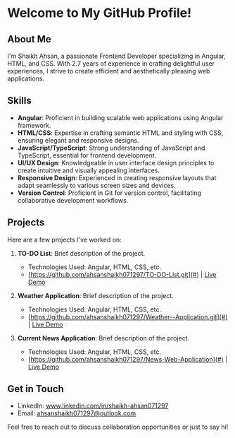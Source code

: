 # Welcome to My GitHub Profile!

## About Me
I'm Shaikh Ahsan, a passionate Frontend Developer specializing in Angular, HTML, and CSS. With 2.7 years of experience in crafting delightful user experiences, I strive to create efficient and aesthetically pleasing web applications.

## Skills
- **Angular**: Proficient in building scalable web applications using Angular framework.
- **HTML/CSS**: Expertise in crafting semantic HTML and styling with CSS, ensuring elegant and responsive designs.
- **JavaScript/TypeScript**: Strong understanding of JavaScript and TypeScript, essential for frontend development.
- **UI/UX Design**: Knowledgeable in user interface design principles to create intuitive and visually appealing interfaces.
- **Responsive Design**: Experienced in creating responsive layouts that adapt seamlessly to various screen sizes and devices.
- **Version Control**: Proficient in Git for version control, facilitating collaborative development workflows.

## Projects
Here are a few projects I've worked on:

1. **TO-DO List**: Brief description of the project.
   - Technologies Used: Angular, HTML, CSS, etc.
   - [https://github.com/ahsanshaikh071297/TO-DO-List.git](#) | [Live Demo](#) 

2. **Weather Application**: Brief description of the project.
   - Technologies Used: Angular, HTML, CSS, etc.
   - [https://github.com/ahsanshaikh071297/Weather--Application.git](#) | [Live Demo](#)

3. **Current News Application**: Brief description of the project.
   - Technologies Used: Angular, HTML, CSS, etc.
   - [https://github.com/ahsanshaikh071297/News-Web-Application](#) | [Live Demo](#)

## Get in Touch
- LinkedIn: www.linkedin.com/in/shaikh-ahsan071297
- Email: ahsanshaikh071297@outlook.com

Feel free to reach out to discuss collaboration opportunities or just to say hi!

